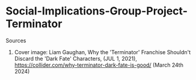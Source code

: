 # Social-Implications-Group-Project-Terminator

Sources

1. Cover image: Liam Gaughan, Why the 'Terminator' Franchise Shouldn't Discard the 'Dark Fate' Characters, (JUL 1, 2021), https://collider.com/why-terminator-dark-fate-is-good/ (March 24th 2024)